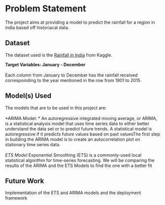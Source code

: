 # Problem Statement 
The project aims at providing a model to predict the rainfall for a region in india based off historiacal data. 

## Dataset

The dataset used is the [Rainfall in India](https://www.kaggle.com/rajanand/rainfall-in-india) from Kaggle.

**Target Variables: January - December**
<br>
<br>
Each column from January to December has the rainfall received correspoinding to the year mentioned in the row from 1901 to 2015

## Model(s) Used

The models that are to be used in this project are:
<br>
<br>
*ARIMA Model: *
An autoregressive integrated moving average, or ARIMA, is a statistical analysis model that uses time series data to either better understand the data set or to predict future trends. A statistical model is autoregressive if it predicts future values based on past valuesThe first step in building the ARIMA model is to create an autocorrelation plot on stationary time series data.
<br>
<br>
*ETS Model*
Exponential Smoothing (ETS) is a commonly-used local statistical algorithm for time-series forecasting. We will be comparing the results of the ARIMA and the ETS Models to find the one with a better fit

## Future Work
Implementation of the ETS and ARIMA models and the deployment framework
